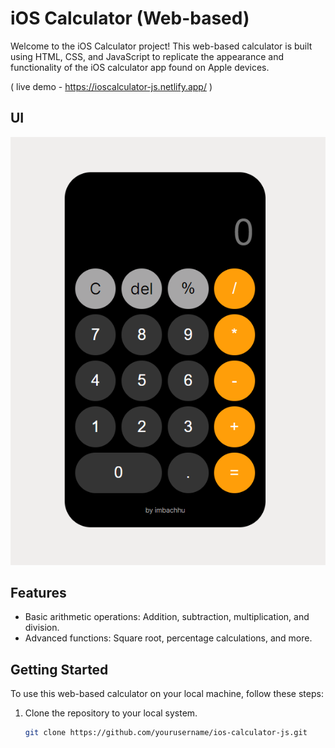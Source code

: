 # iOS Calculator (Web-based)

Welcome to the iOS Calculator project! This web-based calculator is built using HTML, CSS, and JavaScript to replicate the appearance and functionality of the iOS calculator app found on Apple devices.

( live demo - https://ioscalculator-js.netlify.app/ )

## UI

![iOS Calculator](UI.png)

## Features

- Basic arithmetic operations: Addition, subtraction, multiplication, and division.
- Advanced functions: Square root, percentage calculations, and more.

## Getting Started

To use this web-based calculator on your local machine, follow these steps:

1. Clone the repository to your local system.
   ```bash
   git clone https://github.com/yourusername/ios-calculator-js.git
   ```
